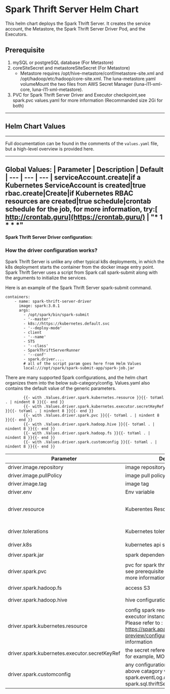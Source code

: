 # Spark Thrift Server Helm Chart

This helm chart deploys the Spark Thrift Server.  It creates the service account, the Metastore, the Spark Thrift Server Driver Pod, and the Executors.

## Prerequisite
1.  mySQL or postgreSQL database (For Metastore)
2.  coreSiteSecret and metastoreSiteSecret (For Metastore)
     - Metastore requires  /opt/hive-metastore/conf/metastore-site.xml and /opt/hadoop/etc/hadoop/core-site.xml.  The luna-metastore.yaml  volumeMount the two files from AWS Secret Manager (luna-i11-xml-core, luna-i11-xml-metastore). 
3.  PVC for Spark Thrift Server Driver and Executor checkpoint,see spark.pvc values.yaml for more information (Recommanded size 2Gi for both)
---
## Helm Chart Values
---
Full documentation can be found in the comments of the `values.yaml` file, but a high-level overview is provided here.

---
__Global Values:__
| Parameter | Description | Default
| --- | --- | --- |
serviceAccount.create|if a Kubernetes ServiceAccount is created|true
rbac.create|Create|if Kubernetes RBAC resources are created|true
schedule|crontab schedule for the job, for more information, try:[ http://crontab.guru](https://crontab.guru/) | "* 1 * * *"
---
__Spark Thrift Server Driver configuration:__

### How the driver configuration works? ###
Spark Thrift Server is unlike any other typical k8s deployments, in which the k8s deployment starts the container from the docker image entry point.   Spark Thrift Server uses a script from Spark call spark-submit along with the arguments to initialize the services.

Here is an example of the Spark Thrift Server spark-submit command.

```
containers:
    - name: spark-thrift-server-driver
      image: spark:3.0.1
      args:
        - /opt/spark/bin/spark-submit
        - '--master'
        - k8s://https://kubernetes.default.svc
        - '--deploy-mode'
        - client
        - '--name'
        - STS
        - '--class'
        - SparkThriftServerRunner
        - '--conf'
        - spark.driver....
        # all of the script param goes here from Helm Values
        local:///opt/spark/spark-submit-app/spark-job.jar
```
There are many supported Spark configurations, and the helm chart organizes them into the below sub-category/config.  Values.yaml also contains the default value of the generic parameters.

```
        {{- with .Values.driver.spark.kubernetes.resource }}{{- toYaml . | nindent 8 }}{{- end }}
        {{- with .Values.driver.spark.kubernetes.executor.secretKeyRef }}{{- toYaml . | nindent 8 }}{{- end }}
        {{- with .Values.driver.spark.pvc }}{{- toYaml . | nindent 8 }}{{- end }}     
        {{- with .Values.driver.spark.hadoop.hive }}{{- toYaml . | nindent 8 }}{{- end }}
        {{- with .Values.driver.spark.hadoop.fs }}{{- toYaml . | nindent 8 }}{{- end }}
        {{- with .Values.driver.spark.customconfig }}{{- toYaml . | nindent 8 }}{{- end }}
```


| Parameter | Description | Default
| --- | --- | --- |
driver.image.repository|image repository|fongjackie/spark
driver.image.pullPolicy|image pull policy|IfNotPresent
driver.image.tag| image tag|3.1.2
driver.env| Env variable|
driver.resource|Kuberentes Resource setting| default is 6Gi memory and 1 core, `<see values.yaml>`
driver.tolerations|Kubernetes tolerations setting| default is xlarge, `<see values.yaml>`
driver.k8s|kubernetes api server url|k8s://
driver.spark.jar|spark dependency jar|`<see values.yaml>`
driver.spark.pvc|pvc for spark thrift server checkpoint, see prerequisite and values.yaml for more information
driver.spark.hadoop.fs|access S3|`<see values.yaml>`
driver.spark.hadoop.hive|hive configuration|`<see values.yaml>`
driver.spark.kubernetes.resource|config spark resources, such as executor instance, memory and cores.  Please refer to :  https://spark.apache.org/docs/3.0.0-preview/configuration.html for more information|` <see values.yaml>`
driver.spark.kubernetes.executor.secretKeyRef| the secret reference for the executor, for example, MONGODB_USER|` <see values.yaml>`
driver.spark.customconfig|any configuration that doesn't fit the above catagory will goes here, such as:  spark.eventLog.dir, spark.sql.thriftServer.incrementalCollect|` <see values.yaml>`